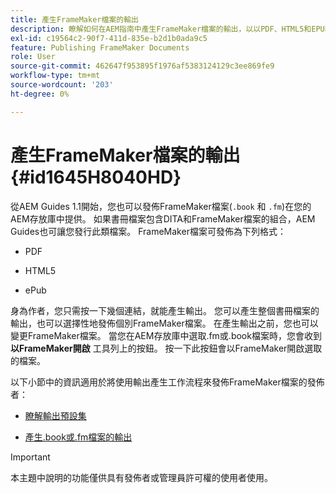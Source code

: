 ```yaml
---
title: 產生FrameMaker檔案的輸出
description: 瞭解如何在AEM指南中產生FrameMaker檔案的輸出，以以PDF、HTML5和EPUB格式發佈。
exl-id: c19564c2-90f7-411d-835e-b2d1b0ada9c5
feature: Publishing FrameMaker Documents
role: User
source-git-commit: 462647f953895f1976af5383124129c3ee869fe9
workflow-type: tm+mt
source-wordcount: '203'
ht-degree: 0%

---
```


# 產生FrameMaker檔案的輸出 {#id1645H8040HD}

從AEM Guides 1.1開始，您也可以發佈FrameMaker檔案\(`.book` 和 `.fm`\)在您的AEM存放庫中提供。 如果書冊檔案包含DITA和FrameMaker檔案的組合，AEM Guides也可讓您發行此類檔案。 FrameMaker檔案可發佈為下列格式：

- PDF

- HTML5

- ePub


身為作者，您只需按一下幾個連結，就能產生輸出。 您可以產生整個書冊檔案的輸出，也可以選擇性地發佈個別FrameMaker檔案。 在產生輸出之前，您也可以變更FrameMaker檔案。 當您在AEM存放庫中選取.fm或.book檔案時，您會收到 **以FrameMaker開啟** 工具列上的按鈕。 按一下此按鈕會以FrameMaker開啟選取的檔案。

以下小節中的資訊適用於將使用輸出產生工作流程來發佈FrameMaker檔案的發佈者：

- [瞭解輸出預設集](fm-output-understand-presets.md#)

- [產生.book或.fm檔案的輸出](fm-output-generate.md#)

>[!IMPORTANT]
>
> 本主題中說明的功能僅供具有發佈者或管理員許可權的使用者使用。
